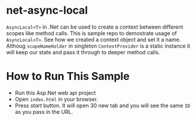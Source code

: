 # net-async-local
`AsyncLocal<T>` in .Net can be used to create a context between different scopes like method calls. This is sample repo to demostrate usage of `AsyncLocal<T>`.
See how we created a context object and set it a name. Althoug `scopeNameHolder` in singleton `ContextProvider` is a static instance it will keep our state and pass it through to deeper method calls.

# How to Run This Sample
- Run this Asp.Net web api project
- Open `index.html` in your browser. 
- Press *start* button. It will open 30 new tab and you will see the same `ID` as you pass in the URL.